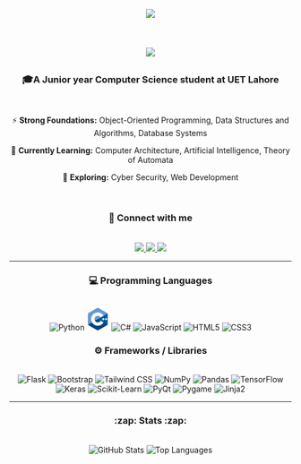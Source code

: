 <p align="center">
    <img src="https://user-images.githubusercontent.com/74038190/229223263-cf2e4b07-2615-4f87-9c38-e37600f8381a.gif" width="25%"/>
</p>

<h1 align="center">
    <img src="https://readme-typing-svg.herokuapp.com/?font=Righteous&size=35&center=true&vCenter=true&width=500&height=70&duration=6000&lines=Hi+There!+👋;+I'm+Saad+Tahir!" />
</h1>

<h3 align="center">🎓A Junior year Computer Science student at UET Lahore</h3>

<br/>

<div align="center">

⚡ **Strong Foundations:** Object-Oriented Programming, Data Structures and Algorithms, Database Systems

🔭 **Currently Learning:** Computer Architecture, Artificial Intelligence, Theory of Automata

🌟 **Exploring:** Cyber Security, Web Development

</div>
<br>
<div align="center"> 
    <h3>📧 Connect with me</h3>
    <br/>
    <a href="mailto:tahirsaad99@gmail.com">
        <img src="https://img.shields.io/badge/Gmail-333333?style=for-the-badge&logo=gmail&logoColor=red" />
    </a>
    <a href="https://linkedin.com/in/miansaadtahir" target="_blank">
        <img src="https://img.shields.io/badge/LinkedIn-0077B5?style=for-the-badge&logo=linkedin&logoColor=white" />
    </a>
    <a href="https://miansaadtahir.netlify.app/" target="_blank">
        <img src="https://img.shields.io/badge/Portfolio-FF5722?style=for-the-badge&logo=todoist&logoColor=white" />
    </a>
</div>

<hr/>

<div align="center">
    <h3>💻 Programming Languages</h3>
    <br/> 
     <img src="https://cdn.jsdelivr.net/gh/devicons/devicon/icons/python/python-original.svg" alt="Python" width="40" height="40"/>
    <img src="https://raw.githubusercontent.com/devicons/devicon/master/icons/cplusplus/cplusplus-original.svg" alt="C++" width="40" height="40"/>
  <img src="https://cdn.jsdelivr.net/gh/devicons/devicon/icons/csharp/csharp-original.svg" alt="C#" width="40" height="40"/>
  <img src="https://cdn.jsdelivr.net/gh/devicons/devicon/icons/javascript/javascript-original.svg" alt="JavaScript" width="40" height="40"/>
  <img src="https://cdn.jsdelivr.net/gh/devicons/devicon/icons/html5/html5-original.svg" alt="HTML5" width="40" height="40"/>
  <img src="https://cdn.jsdelivr.net/gh/devicons/devicon/icons/css3/css3-original.svg" alt="CSS3" width="40" height="40"/>
    <h3>⚙️ Frameworks / Libraries</h3>
    <br/> 
  <img src="https://cdn.jsdelivr.net/gh/devicons/devicon/icons/flask/flask-original.svg" alt="Flask" width="40" height="40"/>
  <img src="https://cdn.jsdelivr.net/gh/devicons/devicon/icons/bootstrap/bootstrap-original.svg" alt="Bootstrap" width="40" height="40"/>
  <img src="https://www.vectorlogo.zone/logos/tailwindcss/tailwindcss-icon.svg" alt="Tailwind CSS" width="40" height="40"/>
  <img src="https://cdn.jsdelivr.net/gh/devicons/devicon/icons/numpy/numpy-original.svg" alt="NumPy" width="40" height="40"/>
  <img src="https://cdn.jsdelivr.net/gh/devicons/devicon/icons/pandas/pandas-original.svg" alt="Pandas" width="40" height="40"/>
  <img src="https://cdn.jsdelivr.net/gh/devicons/devicon/icons/tensorflow/tensorflow-original.svg" alt="TensorFlow" width="40" height="40"/>
  <img src="https://upload.wikimedia.org/wikipedia/commons/a/ae/Keras_logo.svg" alt="Keras" width="40" height="40"/>
  <img src="https://upload.wikimedia.org/wikipedia/commons/0/05/Scikit_learn_logo_small.svg" alt="Scikit-Learn" width="40" height="40"/>
  <img src="https://upload.wikimedia.org/wikipedia/commons/6/6a/PyQt_logo.svg" alt="PyQt" width="40" height="40"/>
  <img src="https://upload.wikimedia.org/wikipedia/commons/3/31/Pygame_logo.png" alt="Pygame" width="40" height="40"/>
  <img src="https://upload.wikimedia.org/wikipedia/commons/3/30/Jinja_Logo_Icon.png" alt="Jinja2" width="40" height="40"/>
</div>

<hr/>

<div align="center">
    <h3>:zap: Stats :zap:</h3>
    <br/> 
    <img width="390" src="https://github-readme-stats.vercel.app/api?username=miansaadtahir&show_icons=true&locale=en&theme=dark" alt="GitHub Stats" />
<!--     <img width="390" src="https://github-readme-streak-stats.herokuapp.com/?user=miansaadtahir&theme=dark" alt="Streak Stats" /> -->
    <img width="325" src="https://github-readme-stats.vercel.app/api/top-langs?username=miansaadtahir&show_icons=true&locale=en&layout=compact&theme=dark" alt="Top Languages" />

<!--     <a href="https://github.com/ryo-ma/github-profile-trophy" target="_blank">
        <img src="https://github-profile-trophy.vercel.app/?username=miansaadtahir&theme=dark" alt="GitHub Profile Trophy" />
    </a> -->
</div>

